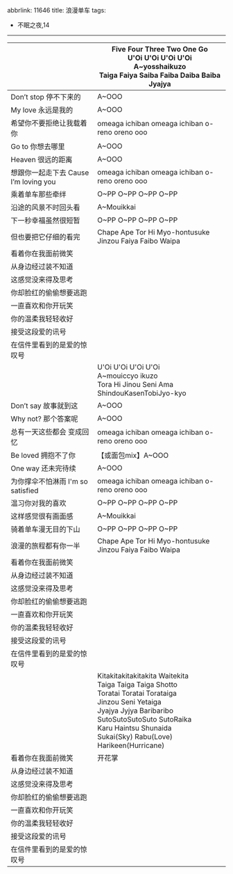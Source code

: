 abbrlink: 11646
title: 浪漫单车
tags:
  - 不眠之夜,14
---
|      |Five Four Three Two One Go<br>U'Oi U'Oi U'Oi U'Oi<br>A~yosshaikuzo<br>Taiga Faiya Saiba Faiba Daiba Baiba Jyajya|
|--|--|
|Don’t stop 停不下来的|A~OOO|
|My love 永远是我的|A~OOO|
|希望你不要拒绝让我载着你|omeaga ichiban omeaga ichiban o-reno oreno ooo|
|Go to 你想去哪里|A~OOO|
|Heaven 很远的距离|A~OOO|
|想跟你一起走下去 Cause I’m loving you|omeaga ichiban omeaga ichiban o-reno oreno ooo|
|乘着单车那些牵绊|O~PP O~PP O~PP O~PP|
|沿途的风景不时回头看|A~Mouikkai|
|下一秒幸福虽然很短暂|O~PP O~PP O~PP O~PP|
|但也要把它仔细的看完|Chape Ape Tor Hi Myo-hontusuke<br>Jinzou Faiya Faibo Waipa|
|看着你在我面前微笑|      |
|从身边经过装不知道|      |
|这感觉没来得及思考|      |
|你却脸红的偷偷想要逃跑|      |
|一直喜欢和你开玩笑|      |
|你的温柔我轻轻收好|      |
|接受这段爱的讯号|      |
|在信件里看到的是爱的惊叹号|      |
|      |U'Oi U'Oi U'Oi U'Oi<br>A~mouiccyo ikuzo<br>Tora Hi Jinou Seni Ama ShindouKasenTobiJyo-kyo|
|Don’t say 故事就到这|A~OOO|
|Why not? 那个答案呢|A~OOO|
|总有一天这些都会 变成回忆|omeaga ichiban omeaga ichiban o-reno oreno ooo|
|Be loved 拥抱不了你|【或面包mix】A~OOO|
|One way 还未完待续|A~OOO|
|为你撑伞不怕淋雨 I'm so satisfied|omeaga ichiban omeaga ichiban o-reno oreno ooo|
|温习你对我的喜欢|O~PP O~PP O~PP O~PP|
|这样感觉很有画面感|A~Mouikkai|
|骑着单车漫无目的下山|O~PP O~PP O~PP O~PP|
|浪漫的旅程都有你一半|Chape Ape Tor Hi Myo-hontusuke<br>Jinzou Faiya Faibo Waipa|
|看着你在我面前微笑|      |
|从身边经过装不知道|      |
|这感觉没来得及思考|      |
|你却脸红的偷偷想要逃跑|      |
|一直喜欢和你开玩笑|      |
|你的温柔我轻轻收好|      |
|接受这段爱的讯号|      |
|在信件里看到的是爱的惊叹号|      |
|      |Kitakitakitakitakita Waitekita<br>Taiga Taiga Taiga Shotto<br>Toratai Toratai Torataiga<br>Jinzou Seni Yetaiga<br>Jyajya Jyjya Baribaribo<br>SutoSutoSutoSuto SutoRaika<br>Karu Haintsu Shunaida<br>Sukai(Sky) Rabu(Love) Harikeen(Hurricane)|
|看着你在我面前微笑|开花掌|
|从身边经过装不知道|      |
|这感觉没来得及思考|      |
|你却脸红的偷偷想要逃跑|      |
|一直喜欢和你开玩笑|      |
|你的温柔我轻轻收好|      |
|接受这段爱的讯号|      |
|在信件里看到的是爱的惊叹号|      |
